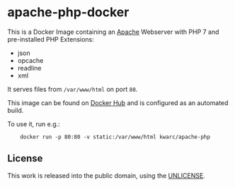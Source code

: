 # apache-php-docker

This is a Docker Image containing an [Apache](https://www.apache.org) Webserver with PHP 7 and pre-installed PHP Extensions:
- json
- opcache
- readline
- xml 

It serves files from `/var/www/html` on port `80`. 

This image can be found on [Docker Hub](https://hub.docker.com/r/kwarc/apache-php) and is configured as an automated build. 

To use it, run e.g.: 

```
    docker run -p 80:80 -v static:/var/www/html kwarc/apache-php
```

## License

This work is released into the public domain, using the [UNLICENSE](./LICENSE). 
